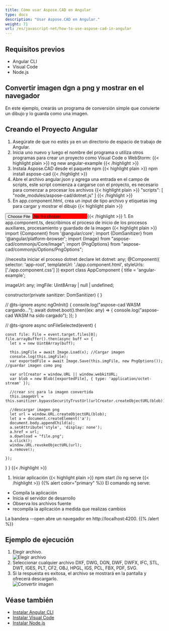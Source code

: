 ```yaml
---
title: Cómo usar Aspose.CAD en Angular
type: docs
description: "Usar Aspose.CAD en Angular."
weight: 71
url: /es/javascript-net/how-to-use-aspose-cad-in-angular
---
```


## Requisitos previos
- Angular CLI
- Visual Code
- Node.js

## Convertir imagen dgn a png y mostrar en el navegador

En este ejemplo, crearás un programa de conversión simple que convierte un dibujo y lo guarda como una imagen.

## Creando el Proyecto Angular

1. Asegúrate de que no estés ya en un directorio de espacio de trabajo de Angular.
1. Inicia uno nuevo y luego el nombre del programa o utiliza otros programas para crear un proyecto como Visual Code o WebStorm:
{{< highlight plain >}}
ng new angular-example
{{< /highlight >}}
1. Instala Aspose.CAD desde el paquete npm
{{< highlight plain >}}
npm install aspose-cad
{{< /highlight >}}
1. Abre el archivo angular.json y agrega una entrada en el campo de scripts, este script comienza a cargarse con el proyecto, es necesario para comenzar a procesar los archivos
{{< highlight plain >}}
"scripts": [
  "node_modules/aspose-cad/dotnet.js"
]
{{< /highlight >}}
1. En app.component.html, crea un input de tipo archivo y etiquetas img para cargar y mostrar el dibujo
{{< highlight plain >}}
<span style="background-color: red">
    <input type="file" class="file-upload" (change)="onFileSelected($event)" />
    <img alt="" id="image" [src]="imageUrl" />
</span>
{{< /highlight >}}
1. En app.component.ts, describimos el proceso de inicio de los procesos auxiliares, procesamiento y guardado de la imagen
{{< highlight plain >}}
import {Component} from '@angular/core';
import {DomSanitizer} from '@angular/platform-browser';
import {Image} from "aspose-cad/commonjs/Core/Image";
import {PngOptions} from "aspose-cad/commonjs/Options/PngOptions";

//necesita iniciar el proceso dotnet
declare let dotnet: any;
@Component({
  selector: 'app-root',
  templateUrl: './app.component.html',
  styleUrls: ['./app.component.css']
})
export class AppComponent {
  title = 'angular-example';

  imageUrl: any;
  imgFile: Uint8Array | null | undefined;

  constructor(private sanitizer: DomSanitizer) {
  }

  // @ts-ignore
  async ngOnInit() {
    console.log("aspose-cad WASM cargando...");
    await dotnet.boot().then((ex: any) => {
      console.log("aspose-cad WASM ha sido cargado");
    });
  }

  // @ts-ignore
  async onFileSelected(event) {

    const file: File = event.target.files[0];
    file.arrayBuffer().then(async buff => {
      let x = new Uint8Array(buff);
      
      this.imgFile = await Image.Load(x); //Cargar imagen
      console.log(this.imgFile);
      var exportedFile = await Image.Save(this.imgFile, new PngOptions()); //guardar imagen como png

      var urlCreator = window.URL || window.webkitURL;
      var blob = new Blob([exportedFile], { type: 'application/octet-stream' });
      
      //crear src para la imagen convertida
      this.imageUrl = this.sanitizer.bypassSecurityTrustUrl(urlCreator.createObjectURL(blob));

      //descargar imagen png
      let url = window.URL.createObjectURL(blob);
      let a = document.createElement('a');
      document.body.appendChild(a);
      a.setAttribute('style', 'display: none');
      a.href = url;
      a.download = "file.png";
      a.click();
      window.URL.revokeObjectURL(url);
      a.remove();

    });
  }
}
{{< /highlight >}}
1. Iniciar aplicación
{{< highlight plain >}}
npm start
//o
ng serve
{{< /highlight >}}
{{% alert color="primary" %}} 
El comando ng serve:

- Compila la aplicación
- Inicia el servidor de desarrollo
- Observa los archivos fuente
- recompila la aplicación a medida que realizas cambios

La bandera --open abre un navegador en http://localhost:4200.
{{% /alert %}}

## Ejemplo de ejecución

1. Elegir archivo.<br>
![Elegir archivo](/_assets/javascript-net/angular/choose-file.png)<br>
1. Seleccionar cualquier archivo DXF, DWG, DGN, DWF, DWFX, IFC, STL, DWT, IGES, PLT, CF2, OBJ, HPGL, IGS, PCL, FBX, PDF, SVG.
1. Si la respuesta es exitosa, el archivo se mostrará en la pantalla y ofrecerá descargarlo.<br>
![Convertir imagen](/_assets/javascript-net/angular/convert-image.png)<br>

## Véase también

- [Instalar Angular CLI](https://angular.io/guide/setup-local/)
- [Instalar Visual Code](https://code.visualstudio.com/)
- [Instalar Node.js](https://nodejs.org/en/)
